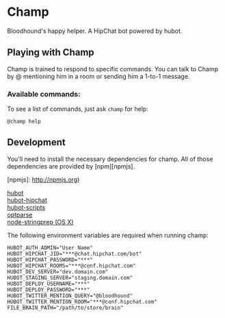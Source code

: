 # Champ

Bloodhound's happy helper. A HipChat bot powered by hubot.

## Playing with Champ

Champ is trained to respond to specific commands. You can talk to Champ by @
mentioning him in a room or sending him a 1-to-1 message.

### Available commands:

To see a list of commands, just ask ```champ``` for help:

    @champ help

## Development

You'll need to install the necessary dependencies for champ. All of
those dependencies are provided by [npm][npmjs].

[npmjs]: http://npmjs.org)

[hubot](https://github.com/github/hubot)  
[hubot-hipchat](https://github.com/hipcat/hubot-hipchat)  
[hubot-scripts](https://github.com/github/hubot-scripts)  
[optparse](https://github.com/jfd/optparse-js)  
[node-stringprep (OS X)](https://github.com/astro/node-stringprep)  

The following environment variables are required when running champ:

    HUBOT_AUTH_ADMIN="User Name"
    HUBOT_HIPCHAT_JID="***@chat.hipchat.com/bot"
    HUBOT_HIPCHAT_PASSWORD="***"
    HUBOT_HIPCHAT_ROOMS="***@conf.hipchat.com"
    HUBOT_DEV_SERVER="dev.domain.com"
    HUBOT_STAGING_SERVER="staging.domain.com"
    HUBOT_DEPLOY_USERNAME="***"
    HUBOT_DEPLOY_PASSWORD="***"
    HUBOT_TWITTER_MENTION_QUERY="@bloodhound"
    HUBOT_TWITTER_MENTION_ROOM="***@conf.hipchat.com"
    FILE_BRAIN_PATH="/path/to/store/brain"
